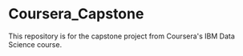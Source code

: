 # Coursera_Capstone
This repository is for the capstone project from Coursera's IBM Data Science course.
